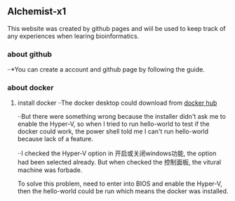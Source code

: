 ## Alchemist-x1 

This website was created by github pages and wiil be used to keep track of any experiences when learing bioinformatics.

### about github 

··*You can create a account and github page by following the guide.

### about docker
1. install docker
	··The docker desktop could download from [docker hub](https://hub.docker.com/)
	
	··But there were something wrong because the installer didn't ask me to enable the Hyper-V, so when I tried to run hello-world to test if the docker could work, the power shell told me I can't run hello-world because lack of a feature.
	
	··I checked the Hyper-V option in 开启或关闭windows功能, the option had been selected already. But when checked the 控制面板, the vitural machine was forbade.
      
	  To solve this problem, need  to enter into BIOS and enable the Hyper-V, then the hello-world could be run which means the docker was installed.
	  

